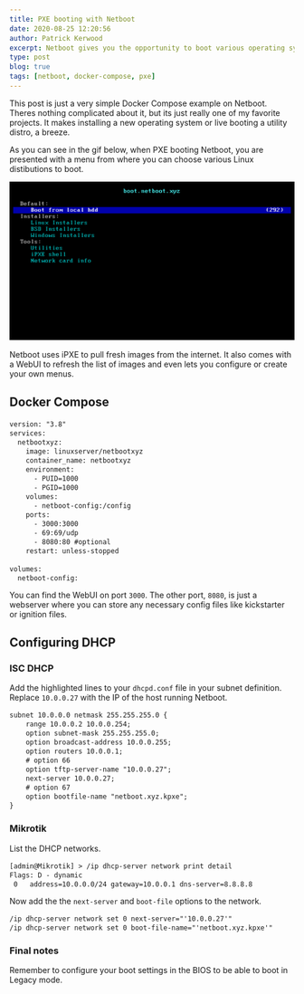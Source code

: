 ```yaml
---
title: PXE booting with Netboot
date: 2020-08-25 12:20:56
author: Patrick Kerwood
excerpt: Netboot gives you the opportunity to boot various operating system installers or utilities using iPXE. It will load a list of all your favorite Linux distros and will pull a fresh image of your choosing, from the internet to boot. 
type: post
blog: true
tags: [netboot, docker-compose, pxe]
---
```


This post is just a very simple Docker Compose example on Netboot. Theres nothing complicated about it, but its just really one of my favorite projects. It makes installing a new operating system or live booting a utility distro, a breeze.

As you can see in the gif below, when PXE booting Netboot, you are presented with a menu from where you can choose various Linux distibutions to boot.

![](./netboot.xyz.gif)

Netboot uses iPXE to pull fresh images from the internet. It also comes with a WebUI to refresh the list of images and even lets you configure or create your own menus. 


## Docker Compose
```
version: "3.8"
services:
  netbootxyz:
    image: linuxserver/netbootxyz
    container_name: netbootxyz
    environment:
      - PUID=1000
      - PGID=1000
    volumes:
      - netboot-config:/config
    ports:
      - 3000:3000
      - 69:69/udp
      - 8080:80 #optional
    restart: unless-stopped

volumes:
  netboot-config:
```

You can find the WebUI on port `3000`. The other port, `8080`, is just a webserver where you can store any necessary config files like kickstarter or ignition files.

## Configuring DHCP

### ISC DHCP
Add the highlighted lines to your `dhcpd.conf` file in your subnet definition. Replace `10.0.0.27` with the IP of the host running Netboot.
```{6-10}
subnet 10.0.0.0 netmask 255.255.255.0 {
    range 10.0.0.2 10.0.0.254;
    option subnet-mask 255.255.255.0;
    option broadcast-address 10.0.0.255;
    option routers 10.0.0.1;
    # option 66
    option tftp-server-name "10.0.0.27";
    next-server 10.0.0.27;
    # option 67
    option bootfile-name "netboot.xyz.kpxe";
}
```

### Mikrotik

List the DHCP networks.
```
[admin@Mikrotik] > /ip dhcp-server network print detail 
Flags: D - dynamic 
 0   address=10.0.0.0/24 gateway=10.0.0.1 dns-server=8.8.8.8
```
Now add the the `next-server` and `boot-file` options to the network.
```
/ip dhcp-server network set 0 next-server="'10.0.0.27'"
/ip dhcp-server network set 0 boot-file-name="'netboot.xyz.kpxe'"
```

### Final notes
Remember to configure your boot settings in the BIOS to be able to boot in Legacy mode.